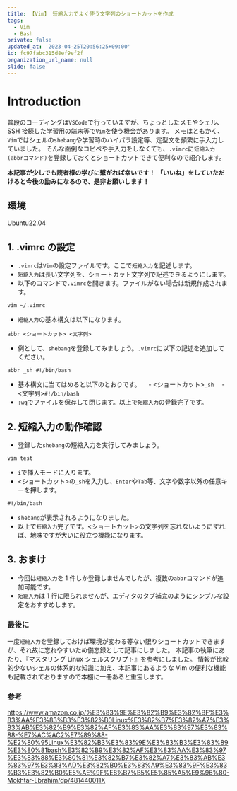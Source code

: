 ```yaml
---
title: 【Vim】 短縮入力でよく使う文字列のショートカットを作成
tags:
  - Vim
  - Bash
private: false
updated_at: '2023-04-25T20:56:25+09:00'
id: fc97fabc315d8ef9ef2f
organization_url_name: null
slide: false
---
```


# Introduction

普段のコーディングは`VSCode`で行っていますが、ちょっとしたメモやシェル、SSH 接続した学習用の端末等で`Vim`を使う機会があります。
メモはともかく、`Vim`ではシェルの`shebang`や学習時のハイパラ設定等、定型文を頻繁に手入力していました。
そんな面倒なコピペや手入力をしなくても、`.vimrc`に`短縮入力(abbrコマンド)`を登録しておくとショートカットできて便利なので紹介します。

**本記事が少しでも読者様の学びに繋がれば幸いです！**
**「いいね」をしていただけると今後の励みになるので、是非お願いします！**

## 環境

Ubuntu22.04

## 1. .vimrc の設定

- `.vimrc`は`Vim`の設定ファイルです。ここで`短縮入力`を記述します。
- `短縮入力`は長い文字列を、ショートカット文字列で記述できるようにします。
- 以下のコマンドで`.vimrc`を開きます。ファイルがない場合は新規作成されます。

```bash:
vim ~/.vimrc
```

- `短縮入力`の基本構文は以下になります。

```console
abbr <ショートカット> <文字列>
```

- 例として、`shebang`を登録してみましょう。`.vimrc`に以下の記述を追加してください。

```console:
abbr _sh #!/bin/bash
```

- 基本構文に当てはめると以下のとおりです。
  　- <ショートカット>`_sh`
  　- <文字列>`#!/bin/bash`
- `:wq`でファイルを保存して閉じます。以上で`短縮入力`の登録完了です。

## 2. 短縮入力の動作確認

- 登録した`shebang`の短縮入力を実行してみましょう。

```bash:
vim test
```

- `i`で挿入モードに入ります。
- <ショートカット>の`_sh`を入力し、`Enter`や`Tab`等、文字や数字以外の任意キーを押します。

```vim:
#!/bin/bash
```

- `shebang`が表示されるようになりました。
- 以上で`短縮入力`完了です。<ショートカット>の文字列を忘れないようにすれば、地味ですが大いに役立つ機能になります。

## 3. おまけ

- 今回は`短縮入力`を 1 件しか登録しませんでしたが、複数の`abbr`コマンドが追加可能です。
- `短縮入力`は 1 行に限られませんが、エディタのタブ補完のようにシンプルな設定をおすすめします。

### 最後に

一度`短縮入力`を登録しておけば環境が変わる等ない限りショートカットできますが、それ故に忘れやすいため備忘録として記事にしました。
本記事の執筆にあたり、『マスタリング Linux シェルスクリプト』を参考にしました。
情報が比較的少ないシェルの体系的な知識に加え、本記事にあるような Vim の便利な機能も記載されておりますので本棚に一冊あると重宝します。

### 参考

https://www.amazon.co.jp/%E3%83%9E%E3%82%B9%E3%82%BF%E3%83%AA%E3%83%B3%E3%82%B0Linux%E3%82%B7%E3%82%A7%E3%83%AB%E3%82%B9%E3%82%AF%E3%83%AA%E3%83%97%E3%83%88-%E7%AC%AC2%E7%89%88-%E2%80%95Linux%E3%82%B3%E3%83%9E%E3%83%B3%E3%83%89%E3%80%81bash%E3%82%B9%E3%82%AF%E3%83%AA%E3%83%97%E3%83%88%E3%80%81%E3%82%B7%E3%82%A7%E3%83%AB%E3%83%97%E3%83%AD%E3%82%B0%E3%83%A9%E3%83%9F%E3%83%B3%E3%82%B0%E5%AE%9F%E8%B7%B5%E5%85%A5%E9%96%80-Mokhtar-Ebrahim/dp/481440011X
